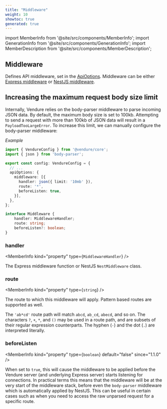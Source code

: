 ```yaml
---
title: "Middleware"
weight: 10
showtoc: true
generated: true
---
```

<!-- This file was generated from the Vendure source. Do not modify. Instead, re-run the "docs:build" script -->
import MemberInfo from '@site/src/components/MemberInfo';
import GenerationInfo from '@site/src/components/GenerationInfo';
import MemberDescription from '@site/src/components/MemberDescription';


## Middleware

<GenerationInfo sourceFile="packages/core/src/common/types/common-types.ts" sourceLine="209" packageName="@vendure/core" />

Defines API middleware, set in the <a href='/reference/typescript-api/configuration/api-options#apioptions'>ApiOptions</a>. Middleware can be either
[Express middleware](https://expressjs.com/en/guide/using-middleware.html) or [NestJS middleware](https://docs.nestjs.com/middleware).

## Increasing the maximum request body size limit

Internally, Vendure relies on the body-parser middleware to parse incoming JSON data. By default, the maximum
body size is set to 100kb. Attempting to send a request with more than 100kb of JSON data will result in a
`PayloadTooLargeError`. To increase this limit, we can manually configure the body-parser middleware:

*Example*

```ts
import { VendureConfig } from '@vendure/core';
import { json } from 'body-parser';

export const config: VendureConfig = {
  // ...
  apiOptions: {
    middleware: [{
      handler: json({ limit: '10mb' }),
      route: '*',
      beforeListen: true,
    }],
  },
};
```

```ts title="Signature"
interface Middleware {
    handler: MiddlewareHandler;
    route: string;
    beforeListen?: boolean;
}
```

<div className="members-wrapper">

### handler

<MemberInfo kind="property" type={`MiddlewareHandler`}   />

The Express middleware function or NestJS `NestMiddleware` class.
### route

<MemberInfo kind="property" type={`string`}   />

The route to which this middleware will apply. Pattern based routes are supported as well.

The `'ab*cd'` route path will match `abcd`, `ab_cd`, `abecd`, and so on. The characters `?`, `+`, `*`, and `()` may be used in a route path,
and are subsets of their regular expression counterparts. The hyphen (`-`) and the dot (`.`) are interpreted literally.
### beforeListen

<MemberInfo kind="property" type={`boolean`} default="false"  since="1.1.0"  />

When set to `true`, this will cause the middleware to be applied before the Vendure server (and underlying Express server) starts listening
for connections. In practical terms this means that the middleware will be at the very start of the middleware stack, before even the
`body-parser` middleware which is automatically applied by NestJS. This can be useful in certain cases such as when you need to access the
raw unparsed request for a specific route.


</div>
